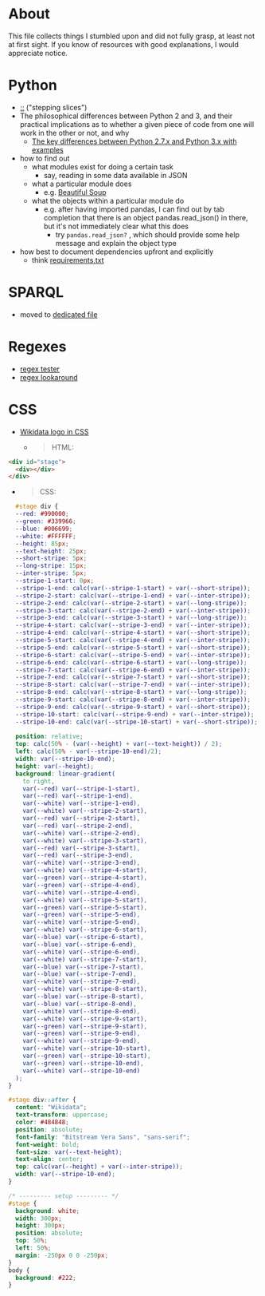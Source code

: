 # About

This file collects things I stumbled upon and did not fully grasp, at least not at first sight. If you know of resources with good explanations, I would appreciate notice.

# Python

* [::](https://docs.python.org/release/2.3.5/whatsnew/section-slices.html) ("stepping slices")
* The philosophical differences between Python 2 and 3, and their practical implications as to whether a given piece of code from one will work in the other or not, and why
  - [The key differences between Python 2.7.x and Python 3.x with examples](http://sebastianraschka.com/Articles/2014_python_2_3_key_diff.html)
* how to find out
  - what modules exist for doing a certain task
    - say, reading in some data available in JSON
  - what a particular module does
    - e.g. [Beautiful Soup](https://pypi.python.org/pypi/beautifulsoup4)
  - what the objects within a particular module do
    - e.g. after having imported pandas, I can find out by tab completion that there is an object pandas.read_json() in there, but it's not immediately clear what this does 
      - try ```pandas.read_json?``` , which should provide some help message and explain the object type
* how best to document dependencies upfront and explicitly
  - think [requirements.txt](https://pip.pypa.io/en/stable/user_guide/#requirements-files)

# SPARQL

* moved to [dedicated file](SPARQL/sparql.md)

# Regexes

* [regex tester](https://regex101.com/)
* [regex lookaround](http://www.regular-expressions.info/lookaround.html)

# CSS

* [Wikidata logo in CSS](https://twitter.com/LucasWerkmeistr/status/980428984918921216)
  - > HTML:
```HTML
<div id="stage">
  <div></div>
</div>
```
  - > CSS: 
```CSS
  #stage div {
  --red: #990000;
  --green: #339966;
  --blue: #006699;
  --white: #FFFFFF;
  --height: 85px;
  --text-height: 25px;
  --short-stripe: 5px;
  --long-stripe: 15px;
  --inter-stripe: 5px;
  --stripe-1-start: 0px;
  --stripe-1-end: calc(var(--stripe-1-start) + var(--short-stripe));
  --stripe-2-start: calc(var(--stripe-1-end) + var(--inter-stripe));
  --stripe-2-end: calc(var(--stripe-2-start) + var(--long-stripe));
  --stripe-3-start: calc(var(--stripe-2-end) + var(--inter-stripe));
  --stripe-3-end: calc(var(--stripe-3-start) + var(--long-stripe));
  --stripe-4-start: calc(var(--stripe-3-end) + var(--inter-stripe));
  --stripe-4-end: calc(var(--stripe-4-start) + var(--short-stripe));
  --stripe-5-start: calc(var(--stripe-4-end) + var(--inter-stripe));
  --stripe-5-end: calc(var(--stripe-5-start) + var(--short-stripe));
  --stripe-6-start: calc(var(--stripe-5-end) + var(--inter-stripe));
  --stripe-6-end: calc(var(--stripe-6-start) + var(--long-stripe));
  --stripe-7-start: calc(var(--stripe-6-end) + var(--inter-stripe));
  --stripe-7-end: calc(var(--stripe-7-start) + var(--short-stripe));
  --stripe-8-start: calc(var(--stripe-7-end) + var(--inter-stripe));
  --stripe-8-end: calc(var(--stripe-8-start) + var(--long-stripe));
  --stripe-9-start: calc(var(--stripe-8-end) + var(--inter-stripe));
  --stripe-9-end: calc(var(--stripe-9-start) + var(--short-stripe));
  --stripe-10-start: calc(var(--stripe-9-end) + var(--inter-stripe));
  --stripe-10-end: calc(var(--stripe-10-start) + var(--short-stripe));
  
  position: relative;
  top: calc(50% - (var(--height) + var(--text-height)) / 2);
  left: calc(50% - var(--stripe-10-end)/2);
  width: var(--stripe-10-end);
  height: var(--height);
  background: linear-gradient(
    to right,
    var(--red) var(--stripe-1-start),
    var(--red) var(--stripe-1-end),
    var(--white) var(--stripe-1-end),
    var(--white) var(--stripe-2-start),
    var(--red) var(--stripe-2-start),
    var(--red) var(--stripe-2-end),
    var(--white) var(--stripe-2-end),
    var(--white) var(--stripe-3-start),
    var(--red) var(--stripe-3-start),
    var(--red) var(--stripe-3-end),
    var(--white) var(--stripe-3-end),
    var(--white) var(--stripe-4-start),
    var(--green) var(--stripe-4-start),
    var(--green) var(--stripe-4-end),
    var(--white) var(--stripe-4-end),
    var(--white) var(--stripe-5-start),
    var(--green) var(--stripe-5-start),
    var(--green) var(--stripe-5-end),
    var(--white) var(--stripe-5-end),
    var(--white) var(--stripe-6-start),
    var(--blue) var(--stripe-6-start),
    var(--blue) var(--stripe-6-end),
    var(--white) var(--stripe-6-end),
    var(--white) var(--stripe-7-start),
    var(--blue) var(--stripe-7-start),
    var(--blue) var(--stripe-7-end),
    var(--white) var(--stripe-7-end),
    var(--white) var(--stripe-8-start),
    var(--blue) var(--stripe-8-start),
    var(--blue) var(--stripe-8-end),
    var(--white) var(--stripe-8-end),
    var(--white) var(--stripe-9-start),
    var(--green) var(--stripe-9-start),
    var(--green) var(--stripe-9-end),
    var(--white) var(--stripe-9-end),
    var(--white) var(--stripe-10-start),
    var(--green) var(--stripe-10-start),
    var(--green) var(--stripe-10-end),
    var(--white) var(--stripe-10-end)
  );
}

#stage div::after {
  content: "Wikidata";
  text-transform: uppercase;
  color: #484848;
  position: absolute;
  font-family: "Bitstream Vera Sans", "sans-serif";
  font-weight: bold;
  font-size: var(--text-height);
  text-align: center;
  top: calc(var(--height) + var(--inter-stripe));
  width: var(--stripe-10-end);
}

/* --------- setup --------- */
#stage {
  background: white;
  width: 300px;
  height: 300px;
  position: absolute;
  top: 50%;
  left: 50%;
  margin: -250px 0 0 -250px;
}
body {
  background: #222;
}
```
